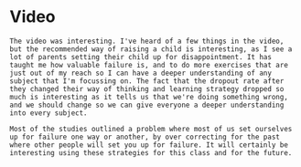 # Video
    The video was interesting. I've heard of a few things in the video, but the recommended way of raising a child is interesting, as I see a lot of parents setting their child up for disappointment. It has taught me how valuable failure is, and to do more exercises that are just out of my reach so I can have a deeper understanding of any subject that I'm focussing on. The fact that the dropout rate after they changed their way of thinking and learning strategy dropped so much is interesting as it tells us that we're doing something wrong, and we should change so we can give everyone a deeper understanding into every subject.

    Most of the studies outlined a problem where most of us set ourselves up for failure one way or another, by over correcting for the past where other people will set you up for failure. It will certainly be interesting using these strategies for this class and for the future.